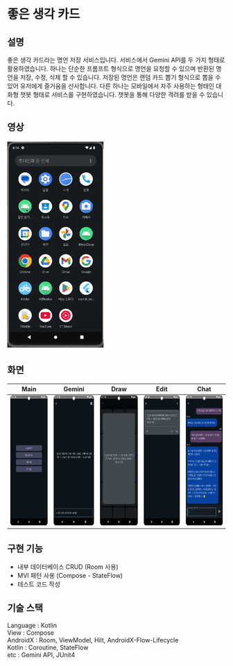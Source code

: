 # 좋은 생각 카드

## 설명
좋은 생각 카드라는 명언 저장 서비스입니다. 서비스에서 Gemini API를 두 가지 형태로 활용하였습니다.
하나는 단순한 프롬프트 형식으로 명언을 요청할 수 있으며 반환된 명언을 저장, 수정, 삭제 할 수 있습니다. 저장된 명언은 랜덤 카드 뽑기 형식으로 뽑을 수 있어 유저에게 즐거움을 선사합니다.
다른 하나는 모바일에서 자주 사용하는 형태인 대화형 챗봇 형태로 서비스를 구현하였습니다. 챗봇을 통해 다양한 격려를 받을 수 있습니다.

## 영상
<img src="./images/good_thinking.gif" alt="good thinking">

## 화면
| Main                                               | Gemini                                             | Draw                                               | Edit                                               | Chat                                               |
|----------------------------------------------------|----------------------------------------------------|----------------------------------------------------|----------------------------------------------------|----------------------------------------------------|
| <img src="./images/good_thinking1.png" height=300> | <img src="./images/good_thinking2.png" height=300> | <img src="./images/good_thinking4.png" height=300> | <img src="./images/good_thinking3.png" height=300> | <img src="./images/good_thinking6.png" height=300> |

## 구현 기능
- 내부 데이터베이스 CRUD (Room 사용)
- MVI 패턴 사용 (Compose - StateFlow)
- 테스트 코드 작성

## 기술 스택
Language : Kotlin <br>
View : Compose <br>
AndroidX : Room, ViewModel, Hilt, AndroidX-Flow-Lifecycle <br>
Kotlin : Coroutine, StateFlow <br>
etc : Gemini API, JUnit4 <br>